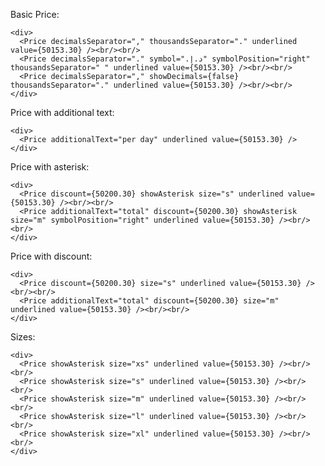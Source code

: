 Basic Price:

    <div>
      <Price decimalsSeparator="," thousandsSeparator="." underlined value={50153.30} /><br/><br/>
      <Price decimalsSeparator="." symbol="د.إ.‏" symbolPosition="right" thousandsSeparator=" " underlined value={50153.30} /><br/><br/>
      <Price decimalsSeparator="," showDecimals={false} thousandsSeparator="." underlined value={50153.30} /><br/><br/>
    </div>

Price with additional text:

    <div>
      <Price additionalText="per day" underlined value={50153.30} />
    </div>

Price with asterisk:

    <div>
      <Price discount={50200.30} showAsterisk size="s" underlined value={50153.30} /><br/><br/>
      <Price additionalText="total" discount={50200.30} showAsterisk size="m" symbolPosition="right" underlined value={50153.30} /><br/><br/>
    </div>

Price with discount:

    <div>
      <Price discount={50200.30} size="s" underlined value={50153.30} /><br/><br/>
      <Price additionalText="total" discount={50200.30} size="m" underlined value={50153.30} /><br/><br/>
    </div>

Sizes:

    <div>
      <Price showAsterisk size="xs" underlined value={50153.30} /><br/><br/>
      <Price showAsterisk size="s" underlined value={50153.30} /><br/><br/>
      <Price showAsterisk size="m" underlined value={50153.30} /><br/><br/>
      <Price showAsterisk size="l" underlined value={50153.30} /><br/><br/>
      <Price showAsterisk size="xl" underlined value={50153.30} /><br/><br/>
    </div>

